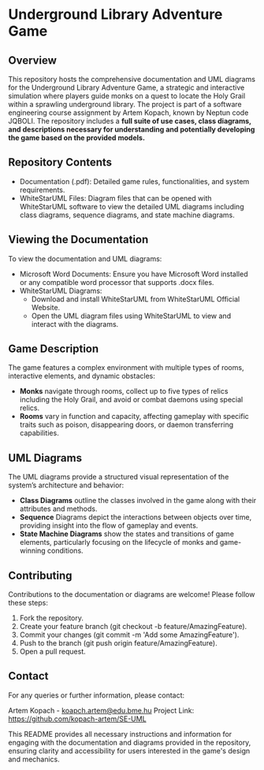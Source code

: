 # Underground Library Adventure Game


## Overview
This repository hosts the comprehensive documentation and UML diagrams for the Underground Library Adventure Game, a strategic and interactive simulation where players guide monks on a quest to locate the Holy Grail within a sprawling underground library. The project is part of a software engineering course assignment by Artem Kopach, known by Neptun code JQBOLI. The repository includes a **full suite of use cases, class diagrams, and descriptions necessary for understanding and potentially developing the game based on the provided models.**


## Repository Contents
- Documentation (.pdf): Detailed game rules, functionalities, and system requirements.
- WhiteStarUML Files: Diagram files that can be opened with WhiteStarUML software to view the detailed UML diagrams including class diagrams, sequence diagrams, and state machine diagrams.


## Viewing the Documentation
To view the documentation and UML diagrams:

- Microsoft Word Documents: Ensure you have Microsoft Word installed or any compatible word processor that supports .docx files.
- WhiteStarUML Diagrams:
  - Download and install WhiteStarUML from WhiteStarUML Official Website.
  - Open the UML diagram files using WhiteStarUML to view and interact with the diagrams.
 
## Game Description
The game features a complex environment with multiple types of rooms, interactive elements, and dynamic obstacles:

- **Monks** navigate through rooms, collect up to five types of relics including the Holy Grail, and avoid or combat daemons using special relics.
- **Rooms** vary in function and capacity, affecting gameplay with specific traits such as poison, disappearing doors, or daemon transferring capabilities.


## UML Diagrams
The UML diagrams provide a structured visual representation of the system’s architecture and behavior:

- **Class Diagrams** outline the classes involved in the game along with their attributes and methods.
- **Sequence** Diagrams depict the interactions between objects over time, providing insight into the flow of gameplay and events.
- **State Machine Diagrams** show the states and transitions of game elements, particularly focusing on the lifecycle of monks and game-winning conditions.


## Contributing
Contributions to the documentation or diagrams are welcome! Please follow these steps:

1. Fork the repository.
2. Create your feature branch (git checkout -b feature/AmazingFeature).
3. Commit your changes (git commit -m 'Add some AmazingFeature').
4. Push to the branch (git push origin feature/AmazingFeature).
5. Open a pull request.


## Contact
For any queries or further information, please contact:

Artem Kopach - koapch.artem@edu.bme.hu
Project Link: https://github.com/kopach-artem/SE-UML

This README provides all necessary instructions and information for engaging with the documentation and diagrams provided in the repository, ensuring clarity and accessibility for users interested in the game's design and mechanics.







